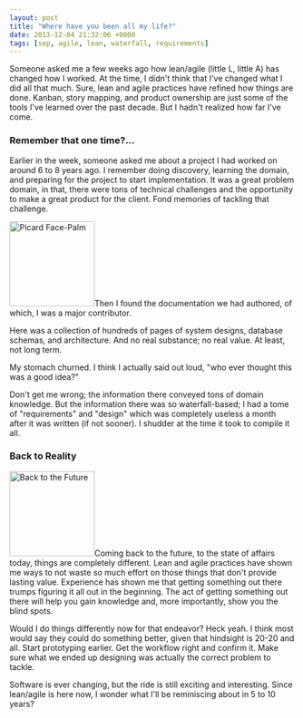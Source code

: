 ```yaml
---
layout: post
title: "Where have you been all my life?"
date: 2013-12-04 21:32:06 +0000
tags: [sep, agile, lean, waterfall, requirements]
---
```

Someone asked me a few weeks ago how lean/agile (little L, little A) has changed how I worked. At the time, I didn't think that I've changed what I did all that much. Sure, lean and agile practices have refined how things are done. Kanban, story mapping, and product ownership are just some of the tools I've learned over the past decade. But I hadn't realized how far I've come.
<h3>Remember that one time?...</h3>
Earlier in the week, someone asked me about a project I had worked on around 6 to 8 years ago. I remember doing discovery, learning the domain, and preparing for the project to start implementation. It was a great problem domain, in that, there were tons of technical challenges and the opportunity to make a great product for the client. Fond memories of tackling that challenge.

<img class="alignright size-thumbnail wp-image-4324" alt="Picard Face-Palm" src="wp-content/uploads/2013/12/picard-facepalm-150x150.jpg" width="150" height="150" />Then I found the documentation we had authored, of which, I was a major contributor.

Here was a collection of hundreds of pages of system designs, database schemas, and architecture. And no real substance; no real value. At least, not long term.

My stomach churned. I think I actually said out loud, "who ever thought this was a good idea?"

Don't get me wrong; the information there conveyed tons of domain knowledge. But the information there was so waterfall-based; I had a tome of "requirements" and "design" which was completely useless a month after it was written (if not sooner). I shudder at the time it took to compile it all.
<h3>Back to Reality</h3>
<img class="alignleft size-thumbnail wp-image-4323" alt="Back to the Future" src="wp-content/uploads/2013/12/BTTF-150x150.jpg" width="150" height="150" />Coming back to the future, to the state of affairs today, things are completely different. Lean and agile practices have shown me ways to not waste so much effort on those things that don't provide lasting value. Experience has shown me that getting something out there trumps figuring it all out in the beginning. The act of getting something out there will help you gain knowledge and, more importantly, show you the blind spots.

Would I do things differently now for that endeavor? Heck yeah. I think most would say they could do something better, given that hindsight is 20-20 and all. Start prototyping earlier. Get the workflow right and confirm it. Make sure what we ended up designing was actually the correct problem to tackle.

Software is ever changing, but the ride is still exciting and interesting. Since lean/agile is here now, I wonder what I'll be reminiscing about in 5 to 10 years?

